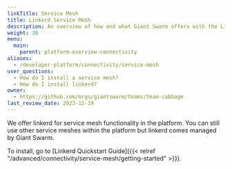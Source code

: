 ```yaml
---
linkTitle: Service Mesh
title: Linkerd Service Mesh
description: An overview of how and what Giant Swarm offers with the Linkerd Service Mesh.
weight: 30
menu:
  main:
    parent: platform-overview-connectivity
aliases:
  - /developer-platform/connectivity/service-mesh
user_questions:
  - How do I install a service mesh?
  - How do I install linkerd?
owner:
  - https://github.com/orgs/giantswarm/teams/team-cabbage
last_review_date: 2023-12-19
---
```


We offer linkerd for service mesh functionality in the platform. You can still use other service meshes within the platform but linkerd comes managed by Giant Swarm.

To install, go to [Linkerd Quickstart Guide]({{< relref "/advanced/connectivity/service-mesh/getting-started" >}}).
